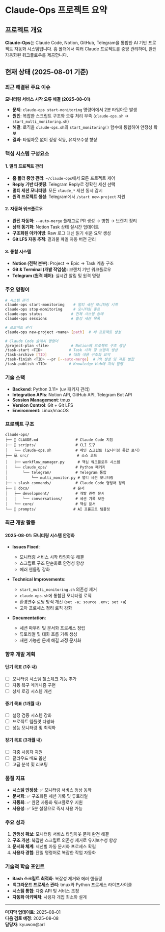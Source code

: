 # Claude-Ops 프로젝트 요약

## 프로젝트 개요

**Claude-Ops**는 Claude Code, Notion, GitHub, Telegram을 통합한 AI 기반 프로젝트 자동화 시스템입니다. 홈 폴더에서 여러 Claude 프로젝트를 중앙 관리하며, 완전 자동화된 워크플로우를 제공합니다.

## 현재 상태 (2025-08-01 기준)

### 최근 해결된 주요 이슈

**모니터링 서비스 시작 오류 해결 (2025-08-01)**
- **문제**: `claude-ops start-monitoring` 명령어에서 2분 타임아웃 발생
- **원인**: 복잡한 스크립트 구조와 오류 처리 부족 (`claude-ops.sh` → `start_multi_monitoring.sh`)
- **해결**: 로직을 `claude-ops.sh`의 `start_monitoring()` 함수에 통합하여 안정성 확보
- **결과**: 타임아웃 없이 정상 작동, 유지보수성 향상

### 핵심 시스템 구성요소

#### 1. 멀티 프로젝트 관리
- **홈 폴더 중앙 관리**: `~/claude-ops`에서 모든 프로젝트 제어
- **Reply 기반 타겟팅**: Telegram Reply로 정확한 세션 선택
- **멀티 세션 모니터링**: 모든 `claude_*` 세션 동시 감시
- **원격 프로젝트 생성**: Telegram에서 `/start new-project` 지원

#### 2. 자동화 워크플로우
- **완전 자동화**: `--auto-merge` 플래그로 PR 생성 → 병합 → 브랜치 정리
- **상태 동기화**: Notion Task 상태 실시간 업데이트
- **구조화된 아카이빙**: Raw 로그 대신 읽기 쉬운 요약 생성
- **Git LFS 자동 추적**: 결과물 파일 자동 버전 관리

#### 3. 통합 시스템
- **Notion (전략 본부)**: Project → Epic → Task 계층 구조
- **Git & Terminal (개발 작업실)**: 브랜치 기반 워크플로우
- **Telegram (원격 제어)**: 실시간 알림 및 원격 명령

### 주요 명령어

```bash
# 시스템 관리
claude-ops start-monitoring    # 멀티 세션 모니터링 시작
claude-ops stop-monitoring     # 모니터링 종료
claude-ops status             # 전체 시스템 상태
claude-ops sessions           # 활성 세션 목록

# 프로젝트 관리
claude-ops new-project <name> [path]  # 새 프로젝트 생성

# Claude Code 슬래시 명령어
/project-plan <file>          # Notion에 프로젝트 구조 생성
/task-start <TID>            # Task 시작 및 브랜치 생성
/task-archive [TID]          # 대화 내용 구조화 요약
/task-finish <TID> --pr [--auto-merge]  # PR 생성 및 자동 병합
/task-publish <TID>          # Knowledge Hub에 지식 발행
```

### 기술 스택

- **Backend**: Python 3.11+ (uv 패키지 관리)
- **Integration APIs**: Notion API, GitHub API, Telegram Bot API
- **Session Management**: tmux
- **Version Control**: Git + Git LFS
- **Environment**: Linux/macOS

### 프로젝트 구조

```
claude-ops/
├── 🤖 CLAUDE.md                 # Claude Code 지침
├── 🚀 scripts/                  # CLI 도구
│   └── claude-ops.sh           # 메인 스크립트 (모니터링 통합 로직)
├── 💻 src/                      # 소스 코드
│   ├── workflow_manager.py      # 핵심 워크플로우 시스템
│   └── claude_ops/             # Python 패키지
│       └── telegram/           # Telegram 통합
│           └── multi_monitor.py # 멀티 세션 모니터링
├── ⚡ slash_commands/           # Claude Code 명령어 정의
├── 📄 docs/                    # 문서
│   ├── development/            # 개발 관련 문서
│   │   └── conversations/      # 세션 기록 보관
│   └── core/                   # 핵심 문서
└── 🎯 prompts/                 # AI 프롬프트 템플릿
```

### 최근 개발 활동

#### 2025-08-01: 모니터링 시스템 안정화
- **Issues Fixed**: 
  - 모니터링 서비스 시작 타임아웃 해결
  - 스크립트 구조 단순화로 안정성 향상
  - 에러 핸들링 강화

- **Technical Improvements**:
  - `start_multi_monitoring.sh` 의존성 제거
  - `claude-ops.sh`에 통합된 모니터링 로직
  - 환경변수 로딩 방식 개선 (`set -a; source .env; set +a`)
  - 고아 프로세스 정리 로직 강화

- **Documentation**:
  - 세션 마무리 및 문서화 프로세스 정립
  - 튜토리얼 및 대화 흐름 기록 생성
  - 재현 가능한 문제 해결 과정 문서화

### 향후 개발 계획

#### 단기 목표 (1주 내)
- [ ] 모니터링 시스템 헬스체크 기능 추가
- [ ] 자동 복구 메커니즘 구현
- [ ] 상세 로깅 시스템 개선

#### 중기 목표 (1개월 내)
- [ ] 설정 검증 시스템 강화
- [ ] 프로젝트 템플릿 다양화
- [ ] 성능 모니터링 및 최적화

#### 장기 목표 (3개월 내)
- [ ] 다중 사용자 지원
- [ ] 클라우드 배포 옵션
- [ ] 고급 분석 및 리포팅

### 품질 지표

- **시스템 안정성**: ✅ 모니터링 서비스 정상 동작
- **문서화**: ✅ 구조화된 세션 기록 및 튜토리얼
- **자동화**: ✅ 완전 자동화 워크플로우 지원
- **사용성**: ✅ 5분 설정으로 즉시 사용 가능

### 주요 성과

1. **안정성 확보**: 모니터링 서비스 타임아웃 문제 완전 해결
2. **구조 개선**: 복잡한 스크립트 의존성 제거로 유지보수성 향상
3. **문서화 체계**: 세션별 자동 문서화 프로세스 확립
4. **사용자 경험**: 단일 명령어로 복잡한 작업 자동화

### 기술적 학습 포인트

- **Bash 스크립트 최적화**: 복잡성 제거와 에러 핸들링
- **백그라운드 프로세스 관리**: tmux와 Python 프로세스 라이프사이클
- **시스템 통합**: 다중 API 및 서비스 조정
- **자동화 아키텍처**: 사용자 개입 최소화 설계

---

**마지막 업데이트**: 2025-08-01  
**다음 검토 예정**: 2025-08-08  
**담당자**: kyuwon@arl